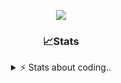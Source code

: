 <div align="center">
  
<p align="center">
  <img src="https://lanyard.cnrad.dev/api/1018290650602553364" />
</p>

### 📈Stats
<details>
    <summary> ⚡ Stats about coding.. </> </summary>
    <br/>

<!--START_SECTION:waka-->
![Code Time](http://img.shields.io/badge/Code%20Time-161%20hrs%2042%20mins-blue)

![Profile Views](http://img.shields.io/badge/Profile%20Views-5-blue)

**🐱 My GitHub Data** 

> 📦 1.2 MB Used in GitHub's Storage 
 > 
> 🏆 19 Contributions in the Year 2025
 > 
> 💼 Opted to Hire
 > 
> 📜 5 Public Repositories 
 > 
> 🔑 19 Private Repositories 
 > 
**I'm an Early 🐤** 

```text
🌞 Morning                27 commits          ██░░░░░░░░░░░░░░░░░░░░░░░   07.20 % 
🌆 Daytime                179 commits         ████████████░░░░░░░░░░░░░   47.73 % 
🌃 Evening                130 commits         █████████░░░░░░░░░░░░░░░░   34.67 % 
🌙 Night                  39 commits          ███░░░░░░░░░░░░░░░░░░░░░░   10.40 % 
```
📅 **I'm Most Productive on Sunday** 

```text
Monday                   23 commits          ██░░░░░░░░░░░░░░░░░░░░░░░   06.13 % 
Tuesday                  45 commits          ███░░░░░░░░░░░░░░░░░░░░░░   12.00 % 
Wednesday                45 commits          ███░░░░░░░░░░░░░░░░░░░░░░   12.00 % 
Thursday                 60 commits          ████░░░░░░░░░░░░░░░░░░░░░   16.00 % 
Friday                   54 commits          ████░░░░░░░░░░░░░░░░░░░░░   14.40 % 
Saturday                 65 commits          ████░░░░░░░░░░░░░░░░░░░░░   17.33 % 
Sunday                   83 commits          ██████░░░░░░░░░░░░░░░░░░░   22.13 % 
```


📊 **This Week I Spent My Time On** 

```text
🕑︎ Time Zone: Europe/Berlin

💬 Programming Languages: 
JSON                     16 mins             █████████░░░░░░░░░░░░░░░░   37.04 % 
Lua                      12 mins             ███████░░░░░░░░░░░░░░░░░░   28.15 % 
HTML                     9 mins              █████░░░░░░░░░░░░░░░░░░░░   21.76 % 
Text                     5 mins              ███░░░░░░░░░░░░░░░░░░░░░░   12.52 % 
Other                    0 secs              ░░░░░░░░░░░░░░░░░░░░░░░░░   00.23 % 

🔥 Editors: 
VS Code                  43 mins             █████████████████████████   100.00 % 

🐱‍💻 Projects: 
Unknown Project          21 mins             ████████████░░░░░░░░░░░░░   48.74 % 
[framework]              15 mins             █████████░░░░░░░░░░░░░░░░   35.91 % 
raw-core                 3 mins              ██░░░░░░░░░░░░░░░░░░░░░░░   09.00 % 
ls                       2 mins              ██░░░░░░░░░░░░░░░░░░░░░░░   06.14 % 
vrp                      0 secs              ░░░░░░░░░░░░░░░░░░░░░░░░░   00.19 % 

💻 Operating System: 
Windows                  43 mins             █████████████████████████   100.00 % 
```

**I Mostly Code in JavaScript** 

```text
JavaScript               8 repos             █████████░░░░░░░░░░░░░░░░   34.78 % 
Lua                      6 repos             ███████░░░░░░░░░░░░░░░░░░   26.09 % 
Python                   3 repos             ███░░░░░░░░░░░░░░░░░░░░░░   13.04 % 
TypeScript               2 repos             ██░░░░░░░░░░░░░░░░░░░░░░░   08.70 % 
HTML                     1 repo              █░░░░░░░░░░░░░░░░░░░░░░░░   04.35 % 
```




 Last Updated on 24/02/2025 17:38:29 UTC
<!--END_SECTION:waka-->
</details>
